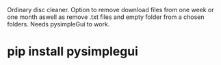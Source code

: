 Ordinary disc cleaner. Option to remove download files from one week or one month aswell as remove .txt files and empty folder from a chosen folders. Needs pysimpleGui to work. 

# pip install pysimplegui
